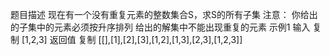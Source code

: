 题目描述
现在有一个没有重复元素的整数集合S，求S的所有子集
注意：
你给出的子集中的元素必须按升序排列
给出的解集中不能出现重复的元素
示例1
输入
复制
[1,2,3]
返回值
复制
[[],[1],[2],[3],[1,2],[1,3],[2,3],[1,2,3]]